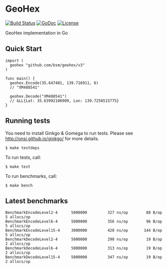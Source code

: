# GeoHex

[![Build Status](https://travis-ci.org/bsm/go-geohex.png)](https://travis-ci.org/bsm/go-geohex)
[![GoDoc](https://godoc.org/github.com/bsm/go-geohex?status.png)](http://godoc.org/github.com/bsm/go-geohex)
[![License](https://img.shields.io/badge/License-MIT-blue.svg)](https://opensource.org/licenses/MIT)

GeoHex implementation in Go

## Quick Start

    import (
      geohex "github.com/bsm/geohex/v3"
    )

    func main() {
      geohex.Encode(35.647401, 139.716911, 6)
      // "XM488541"

      geohex.Decode("XM488541")
      // &LL{Lat: 35.63992106909, Lon: 139.7256515775}
    }

## Running tests

You need to install Ginkgo & Gomega to run tests. Please see
http://onsi.github.io/ginkgo/ for more details.

    $ make testdeps

To run tests, call:

    $ make test

To run benchmarks, call:

    $ make bench

## Latest benchmarks

    BenchmarkEncodeLevel2-4      5000000         327 ns/op        88 B/op        5 allocs/op
    BenchmarkEncodeLevel6-4      5000000         356 ns/op        96 B/op        5 allocs/op
    BenchmarkEncodeLevel15-4     3000000         428 ns/op       144 B/op        5 allocs/op
    BenchmarkDecodeLevel2-4      5000000         298 ns/op        19 B/op        2 allocs/op
    BenchmarkDecodeLevel6-4      5000000         313 ns/op        19 B/op        2 allocs/op
    BenchmarkDecodeLevel15-4     5000000         347 ns/op        19 B/op        2 allocs/op
